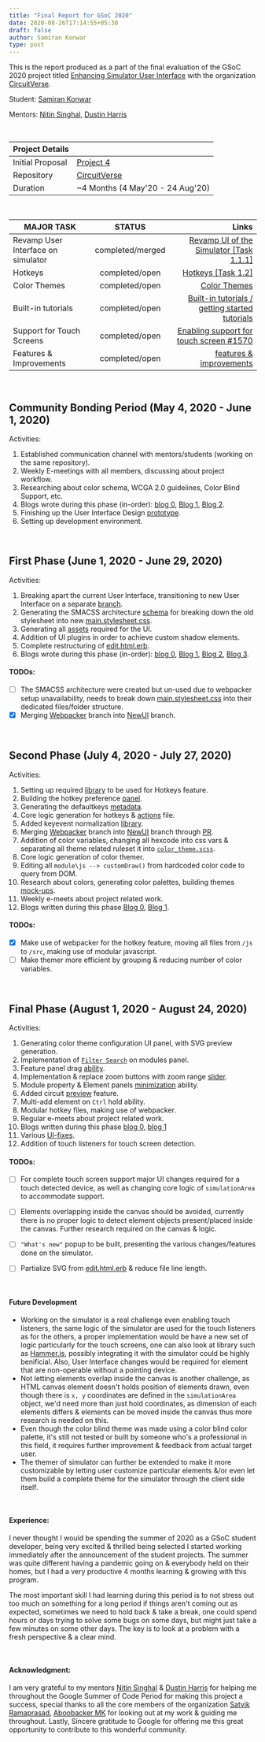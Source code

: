 ```yaml
---
title: "Final Report for GSoC 2020"
date: 2020-08-26T17:14:55+05:30
draft: false
author: Samiran Konwar
type: post
---
```


This is the report produced as a part of the final evaluation of the GSoC 2020 project titled [Enhancing Simulator User Interface](https://github.com/CircuitVerse/CircuitVerse/wiki/GSoC%2720-Project-List#project-4---enhancing-simulator-user-interface) with the organization [CircuitVerse](https://github.com/CircuitVerse/CircuitVerse).

Student: [Samiran Konwar](https://github.com/abstrekt)

Mentors: [Nitin Singhal](https://github.com/nitin10s/), [Dustin Harris](https://github.com/devl0rd)

&nbsp;

| Project Details|  |
|---	|---	|
|Initial Proposal|  [Project 4](https://docs.google.com/document/d/17H3BqUwqL_sRxXUo8-wkHShpFo-38ywnn6LUWDJUdUY/edit?usp=sharing)|
|Repository|[CircuitVerse](https://github.com/CircuitVerse/CircuitVerse)|
|Duration| ~4 Months (4 May'20 - 24 Aug'20)|


&nbsp;

| MAJOR TASK     |      STATUS   |  Links |
|----------|:-------------:|------:|
| Revamp User Interface on simulator |  completed/merged | [Revamp UI of the Simulator [Task 1.1.1]](https://github.com/CircuitVerse/CircuitVerse/pull/1438/commits) |
| Hotkeys |    completed/open   |   [Hotkeys [Task 1.2]](https://github.com/CircuitVerse/CircuitVerse/pull/1475/commits) |
| Color Themes |    completed/open   |   [Color Themes](https://github.com/CircuitVerse/CircuitVerse/pull/1520/commits) |
| Built-in tutorials | completed/open |    [Built-in tutorials / getting started tutorials](https://github.com/CircuitVerse/CircuitVerse/pull/1569/commits) |
| Support for Touch Screens | completed/open |   [Enabling support for touch screen #1570](https://github.com/CircuitVerse/CircuitVerse/pull/1570/commits) |
| Features & Improvements | completed/open |    [features & improvements](https://github.com/CircuitVerse/CircuitVerse/pull/1585/commits) |


&nbsp;
&nbsp;

## Community Bonding Period (May 4, 2020 - June 1, 2020)

Activities:

1. Established communication channel with mentors/students (working on the same repository).
2. Weekly E-meetings with all members, discussing about project workflow.
3. Researching about color schema, WCGA 2.0 guidelines, Color Blind Support, etc. 
4. Blogs wrote during this phase (in-order): [blog 0](https://abstrekt.github.io/single-blog.html), [Blog 1](https://medium.com/@abstrekt/week-3-of-my-gsoc-project-b8c044b6e7f8), [Blog 2](https://medium.com/@abstrekt/week-4-before-after-i-shall-hide-6096118bd2dc).
5. Finishing up the User Interface Design [prototype](https://xd.adobe.com/view/cfbc29ff-f83b-42d7-7ef0-9220dbb7d3bd-b98d/).
6. Setting up development environment.

&nbsp;
&nbsp;

## First Phase (June 1, 2020 - June 29, 2020)

Activities:

1. Breaking apart the current User Interface, transitioning to new User Interface on a separate [branch](https://github.com/CircuitVerse/CircuitVerse/tree/new_UI).
2. Generating the SMACSS architecture [schema](https://github.com/CircuitVerse/CircuitVerse/tree/new_UI/public/css) for breaking down the old stylesheet into new [main.stylesheet.css](https://github.com/CircuitVerse/CircuitVerse/blob/new_UI/public/css/main.stylesheet.css).
3. Generating all [assets](https://github.com/CircuitVerse/CircuitVerse/tree/new_UI/public/css/assets) required for the UI.
5. Addition of UI plugins in order to achieve custom shadow elements.
6. Complete restructuring of [edit.html.erb](https://github.com/CircuitVerse/CircuitVerse/blob/new_UI/app/views/simulator/edit.html.erb).
7. Blogs wrote during this phase (in-order): [blog 0](https://medium.com/@abstrekt/gsoc-coding-phase-week-1-9cd5c78c8a10), [Blog 1](https://medium.com/@abstrekt/gsoc-week-2-keydown-87776a3cdab2), [Blog 2](https://medium.com/@abstrekt/first-evaluation-1610c33e694f), [Blog 3](https://blog.circuitverse.org/posts/project-4/).

#### TODOs:

- [ ] The SMACSS architecture were created but un-used due to webpacker setup unavailability, needs to break down [main.stylesheet.css](https://github.com/CircuitVerse/CircuitVerse/blob/new_UI/public/css/main.stylesheet.css) into their dedicated files/folder structure.
- [x] Merging [Webpacker](https://github.com/CircuitVerse/CircuitVerse/tree/stories/webpack_setup) branch into [NewUI](https://github.com/CircuitVerse/CircuitVerse/tree/new_UI) branch.

&nbsp;
&nbsp;

## Second Phase (July 4, 2020 - July 27, 2020)

Activities:

1. Setting up required [library](https://github.com/CircuitVerse/CircuitVerse/pull/1475/files/2702754aa000716a35dce6527e573f9c4a863f74#diff-1fb8ee4783576259cb2937e8cee8102e) to be used for Hotkeys feature.
2. Building the hotkey preference [panel](https://github.com/CircuitVerse/CircuitVerse/pull/1475/commits/d9459a112db7e20c455e5485d44d8eba45cde5a9).
3. Generating the defaultkeys [metadata](https://github.com/CircuitVerse/CircuitVerse/pull/1475/commits/fc32848c75eb3a97ef14a293e8fcac1cb09b8763#diff-17fbf1f652a79440baed7c82e2a8d76a).
5. Core logic generation for hotkeys & [actions](https://github.com/CircuitVerse/CircuitVerse/pull/1475/commits/b330aef1f65cf4a7c5ebc75c3bf95665c7d750a2#diff-f978a9831c3ff5fc6f243872ae6731cf) file.
7. Added keyevent normalization [library](https://github.com/CircuitVerse/CircuitVerse/pull/1475/commits/abf1bf27842d46c1ed6b62c95421cd2c3a781f98).
8. Merging [Webpacker](https://github.com/CircuitVerse/CircuitVerse/tree/stories/webpack_setup) branch into [NewUI](https://github.com/CircuitVerse/CircuitVerse/tree/new_UI) branch through [PR](https://github.com/CircuitVerse/CircuitVerse/pull/1519/commits).
9. Addition of color variables, changing all hexcode into css vars & separating all theme related ruleset it into [```color_theme.scss```](https://github.com/CircuitVerse/CircuitVerse/pull/1520/files?file-filters%5B%5D=.css&file-filters%5B%5D=.scss#diff-b9b8812305a12ea85f0e281b3e90dfbb).
10. Core logic generation of color themer.
11. Editing all ```module\js --> customDraw()``` from hardcoded color code to query from DOM.
12. Research about colors, generating color palettes, building themes [mock-ups](https://xd.adobe.com/view/f791691e-cf90-4b7f-a180-b26582b5b515-a2c2/?fullscreen).
13. Weekly e-meets about project related work.
14. Blogs written during this phase [Blog 0](https://medium.com/@abstrekt/gsoc-2020-second-phase-evaluation-report-5cc86e31e5cf?source=your_stories_page---------------------------), [Blog 1](https://blog.circuitverse.org/posts/project4-2nd-eval/).

#### TODOs:

- [x] Make use of webpacker for the hotkey feature, moving all files from ```/js``` to ```/src```, making use of modular javascript.
- [ ] Make themer more efficient by grouping & reducing number of color variables.

&nbsp;
&nbsp;

## Final Phase (August 1, 2020 -  August 24, 2020)

Activities:

1. Generating color theme configuration UI panel, with SVG preview generation.
2. Implementation of [```Filter Search```](https://github.com/CircuitVerse/CircuitVerse/pull/1577) on modules panel.
3. Feature panel drag [ability](https://github.com/CircuitVerse/CircuitVerse/pull/1585/commits/f444b95bb030101e68331e37b607f187bc5aa0c3).
4. Implementation & replace zoom buttons with zoom range [slider](https://github.com/CircuitVerse/CircuitVerse/pull/1585/commits/003a013cd63dee1af84d6fe8aaad395a31297519).
5. Module property & Element panels [minimization](https://github.com/CircuitVerse/CircuitVerse/pull/1585/commits/003a013cd63dee1af84d6fe8aaad395a31297519) ability.
6. Added circuit [preview](https://github.com/CircuitVerse/CircuitVerse/pull/1585/commits/0d23ac1d4ca524c2577ae0155acd2c22dba08a13) feature.
7. Multi-add element on ```Ctrl``` hold ability.
9. Modular hotkey files, making use of webpacker.
10. Regular e-meets about project related work.
11. Blogs written during this phase [blog 0](https://medium.com/@abstrekt/gsoc-2020-final-phase-report-1-f3ff405a5922), [blog 1](#)
12. Various [UI-fixes](https://github.com/CircuitVerse/CircuitVerse/pull/1584/commits).
13. Addition of touch listeners for touch screen detection.

#### TODOs:

- [ ] For complete touch screen support major UI changes required for a touch detected device, as well as changing core logic of ```simulationArea``` to accommodate support.
- [ ] Elements overlapping inside the canvas should be avoided, currently there is no proper logic to detect element objects present/placed inside the canvas. Further research required on the canvas & logic.
- [ ] ```"What's new"``` popup to be built, presenting the various changes/features done on the simulator.
- [ ] Partialize SVG from [edit.html.erb](https://github.com/CircuitVerse/CircuitVerse/blob/new_UI/app/views/simulator/edit.html.erb) & reduce file line length.



&nbsp; 
&nbsp; 

#### Future Development

- Working on the simulator is a real challenge even enabling touch listeners, the same logic of the simulator are used for the touch listeners as for the others, a proper implementation would be have a new set of logic particularly for the touch screens, one can also look at library such as [Hammer.js](https://hammerjs.github.io/), possibly integrating it with the simulator could be highly benificial. Also, User Interface changes would be required for element that are non-operable without a pointing device.
- Not letting elements overlap inside the canvas is another challenge, as HTML canvas element doesn't holds position of elements drawn, even though there is ```x, y``` coordinates are defined in the ```simulationArea``` object, we'd need more than just hold coordinates, as dimension of each elements differs & elements can be moved inside the canvas thus more research is needed on this.
- Even though the color blind theme was made using a color blind color palette, it's still not tested or built by someone who's a professional in this field, it requires further improvement & feedback from actual target user.
- The themer of simulator can further be extended to make it more customizable by letting user customize particular elements &/or even let them build a complete theme for the simulator through the client side itself.

&nbsp; 
&nbsp; 

#### Experience:

I never thought I would be spending the summer of 2020 as a GSoC student developer, being very excited & thrilled being selected I started working immediately after the announcement of the student projects. The summer was quite different having a pandemic going on & everybody held on their homes, but I had a very productive 4 months learning & growing with this program. 

The most important skill I had learning during this period is to not stress out too much on something for a long period if things aren't coming out as expected, sometimes we need to hold back & take a break, one could spend hours or days trying to solve some bugs on some days, but might just take a few minutes on some other days. The key is to look at a problem with a fresh perspective & a clear mind.

&nbsp; 
&nbsp; 

#### Acknowledgment:

I am very grateful to my mentors [Nitin Singhal](https://github.com/nitin10s/) & [Dustin Harris](https://github.com/devl0rd) for helping me throughout the Google Summer of Code Period for making this project a success, special thanks to all the core members of the organization [Satvik Ramaprasad](https://github.com/satu0king), [Aboobacker MK](https://github.com/tachyons) for looking out at my work & guiding me throughout. Lastly, Sincere gratitude to Google for offering me this great opportunity to contribute to this wonderful community.
